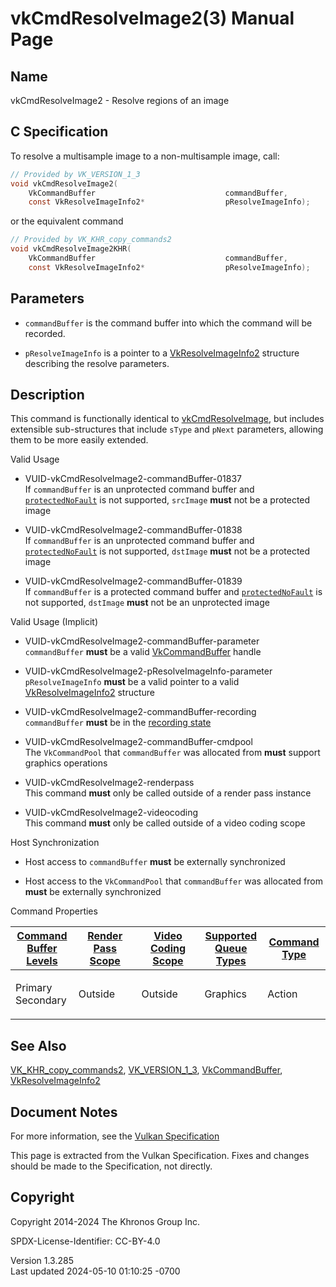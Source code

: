 # vkCmdResolveImage2(3) Manual Page

## Name

vkCmdResolveImage2 - Resolve regions of an image



## <a href="#_c_specification" class="anchor"></a>C Specification

To resolve a multisample image to a non-multisample image, call:

``` c
// Provided by VK_VERSION_1_3
void vkCmdResolveImage2(
    VkCommandBuffer                             commandBuffer,
    const VkResolveImageInfo2*                  pResolveImageInfo);
```

or the equivalent command

``` c
// Provided by VK_KHR_copy_commands2
void vkCmdResolveImage2KHR(
    VkCommandBuffer                             commandBuffer,
    const VkResolveImageInfo2*                  pResolveImageInfo);
```

## <a href="#_parameters" class="anchor"></a>Parameters

- `commandBuffer` is the command buffer into which the command will be
  recorded.

- `pResolveImageInfo` is a pointer to a
  [VkResolveImageInfo2](https://registry.khronos.org/vulkan/specs/1.3-extensions/man/html/VkResolveImageInfo2.html) structure describing
  the resolve parameters.

## <a href="#_description" class="anchor"></a>Description

This command is functionally identical to
[vkCmdResolveImage](https://registry.khronos.org/vulkan/specs/1.3-extensions/man/html/vkCmdResolveImage.html), but includes extensible
sub-structures that include `sType` and `pNext` parameters, allowing
them to be more easily extended.

Valid Usage

- <a href="#VUID-vkCmdResolveImage2-commandBuffer-01837"
  id="VUID-vkCmdResolveImage2-commandBuffer-01837"></a>
  VUID-vkCmdResolveImage2-commandBuffer-01837  
  If `commandBuffer` is an unprotected command buffer and
  [`protectedNoFault`](#limits-protectedNoFault) is not supported,
  `srcImage` **must** not be a protected image

- <a href="#VUID-vkCmdResolveImage2-commandBuffer-01838"
  id="VUID-vkCmdResolveImage2-commandBuffer-01838"></a>
  VUID-vkCmdResolveImage2-commandBuffer-01838  
  If `commandBuffer` is an unprotected command buffer and
  [`protectedNoFault`](#limits-protectedNoFault) is not supported,
  `dstImage` **must** not be a protected image

- <a href="#VUID-vkCmdResolveImage2-commandBuffer-01839"
  id="VUID-vkCmdResolveImage2-commandBuffer-01839"></a>
  VUID-vkCmdResolveImage2-commandBuffer-01839  
  If `commandBuffer` is a protected command buffer and
  [`protectedNoFault`](#limits-protectedNoFault) is not supported,
  `dstImage` **must** not be an unprotected image

Valid Usage (Implicit)

- <a href="#VUID-vkCmdResolveImage2-commandBuffer-parameter"
  id="VUID-vkCmdResolveImage2-commandBuffer-parameter"></a>
  VUID-vkCmdResolveImage2-commandBuffer-parameter  
  `commandBuffer` **must** be a valid
  [VkCommandBuffer](https://registry.khronos.org/vulkan/specs/1.3-extensions/man/html/VkCommandBuffer.html) handle

- <a href="#VUID-vkCmdResolveImage2-pResolveImageInfo-parameter"
  id="VUID-vkCmdResolveImage2-pResolveImageInfo-parameter"></a>
  VUID-vkCmdResolveImage2-pResolveImageInfo-parameter  
  `pResolveImageInfo` **must** be a valid pointer to a valid
  [VkResolveImageInfo2](https://registry.khronos.org/vulkan/specs/1.3-extensions/man/html/VkResolveImageInfo2.html) structure

- <a href="#VUID-vkCmdResolveImage2-commandBuffer-recording"
  id="VUID-vkCmdResolveImage2-commandBuffer-recording"></a>
  VUID-vkCmdResolveImage2-commandBuffer-recording  
  `commandBuffer` **must** be in the [recording
  state](#commandbuffers-lifecycle)

- <a href="#VUID-vkCmdResolveImage2-commandBuffer-cmdpool"
  id="VUID-vkCmdResolveImage2-commandBuffer-cmdpool"></a>
  VUID-vkCmdResolveImage2-commandBuffer-cmdpool  
  The `VkCommandPool` that `commandBuffer` was allocated from **must**
  support graphics operations

- <a href="#VUID-vkCmdResolveImage2-renderpass"
  id="VUID-vkCmdResolveImage2-renderpass"></a>
  VUID-vkCmdResolveImage2-renderpass  
  This command **must** only be called outside of a render pass instance

- <a href="#VUID-vkCmdResolveImage2-videocoding"
  id="VUID-vkCmdResolveImage2-videocoding"></a>
  VUID-vkCmdResolveImage2-videocoding  
  This command **must** only be called outside of a video coding scope

Host Synchronization

- Host access to `commandBuffer` **must** be externally synchronized

- Host access to the `VkCommandPool` that `commandBuffer` was allocated
  from **must** be externally synchronized

Command Properties

<table class="tableblock frame-all grid-all stretch">
<colgroup>
<col style="width: 20%" />
<col style="width: 20%" />
<col style="width: 20%" />
<col style="width: 20%" />
<col style="width: 20%" />
</colgroup>
<thead>
<tr class="header">
<th class="tableblock halign-left valign-top"><a
href="#VkCommandBufferLevel">Command Buffer Levels</a></th>
<th class="tableblock halign-left valign-top"><a
href="#vkCmdBeginRenderPass">Render Pass Scope</a></th>
<th class="tableblock halign-left valign-top"><a
href="#vkCmdBeginVideoCodingKHR">Video Coding Scope</a></th>
<th class="tableblock halign-left valign-top"><a
href="#VkQueueFlagBits">Supported Queue Types</a></th>
<th class="tableblock halign-left valign-top"><a
href="#fundamentals-queueoperation-command-types">Command Type</a></th>
</tr>
</thead>
<tbody>
<tr class="odd">
<td class="tableblock halign-left valign-top"><p>Primary<br />
Secondary</p></td>
<td class="tableblock halign-left valign-top"><p>Outside</p></td>
<td class="tableblock halign-left valign-top"><p>Outside</p></td>
<td class="tableblock halign-left valign-top"><p>Graphics</p></td>
<td class="tableblock halign-left valign-top"><p>Action</p></td>
</tr>
</tbody>
</table>

## <a href="#_see_also" class="anchor"></a>See Also

[VK_KHR_copy_commands2](https://registry.khronos.org/vulkan/specs/1.3-extensions/man/html/VK_KHR_copy_commands2.html),
[VK_VERSION_1_3](https://registry.khronos.org/vulkan/specs/1.3-extensions/man/html/VK_VERSION_1_3.html),
[VkCommandBuffer](https://registry.khronos.org/vulkan/specs/1.3-extensions/man/html/VkCommandBuffer.html),
[VkResolveImageInfo2](https://registry.khronos.org/vulkan/specs/1.3-extensions/man/html/VkResolveImageInfo2.html)

## <a href="#_document_notes" class="anchor"></a>Document Notes

For more information, see the <a
href="https://registry.khronos.org/vulkan/specs/1.3-extensions/html/vkspec.html#vkCmdResolveImage2"
target="_blank" rel="noopener">Vulkan Specification</a>

This page is extracted from the Vulkan Specification. Fixes and changes
should be made to the Specification, not directly.

## <a href="#_copyright" class="anchor"></a>Copyright

Copyright 2014-2024 The Khronos Group Inc.

SPDX-License-Identifier: CC-BY-4.0

Version 1.3.285  
Last updated 2024-05-10 01:10:25 -0700

